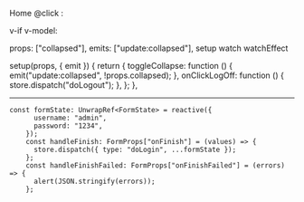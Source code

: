 <RouterLink to="/">Home</RouterLink>
<RouterView />
@click
:

v-if
v-model:

props: ["collapsed"],
emits: ["update:collapsed"],
setup
watch
watchEffect

setup(props, { emit }) {
return {
toggleCollapse: function () {
emit("update:collapsed", !props.collapsed);
},
onClickLogOff: function () {
store.dispatch("doLogout");
},
};
},

---

```
const formState: UnwrapRef<FormState> = reactive({
      username: "admin",
      password: "1234",
    });
    const handleFinish: FormProps["onFinish"] = (values) => {
      store.dispatch({ type: "doLogin", ...formState });
    };
    const handleFinishFailed: FormProps["onFinishFailed"] = (errors) => {
      alert(JSON.stringify(errors));
    };
```
